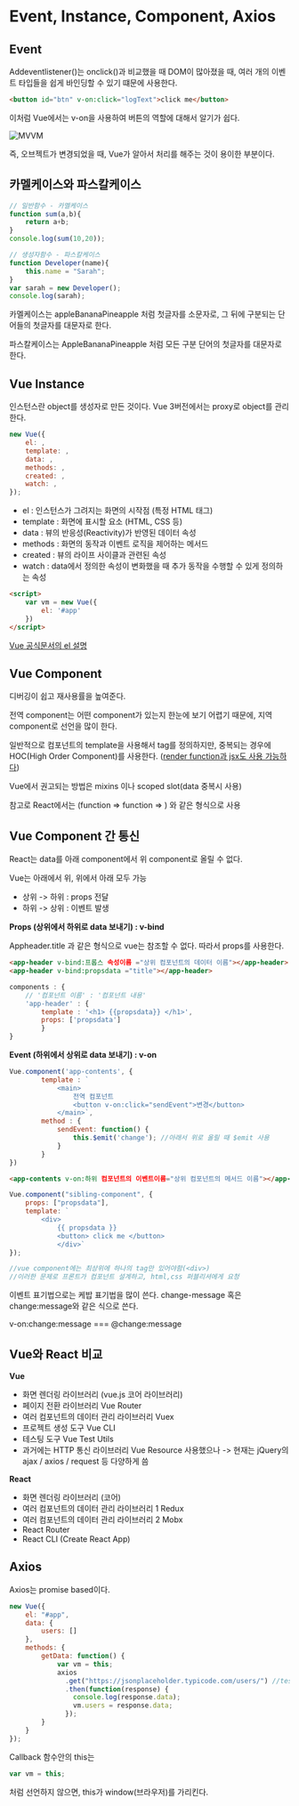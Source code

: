 # Event, Instance, Component, Axios

## Event

Addeventlistener()는 onclick()과 비교했을 때 DOM이 많아졌을 때, 여러 개의 이벤트 타입들을 쉽게 바인딩할 수 있기 떄문에 사용한다.

```html
<button id="btn" v-on:click="logText">click me</button>
```

이처럼 Vue에서는 v-on을 사용하여 버튼의 역할에 대해서 알기가 쉽다.

![MVVM](https://img1.daumcdn.net/thumb/R1280x0/?scode=mtistory2&fname=https%3A%2F%2Fk.kakaocdn.net%2Fdn%2FdqZDS5%2FbtqBrBqaqZx%2Fm9OzLBviS1Gxrqk3IIQHKk%2Fimg.png)

즉, 오브젝트가 변경되었을 때, Vue가 알아서 처리를 해주는 것이 용이한 부분이다.

## 카멜케이스와 파스칼케이스

```javascript
// 일반함수 - 카멜케이스
function sum(a,b){
    return a+b;
}
console.log(sum(10,20));

// 생성자함수 - 파스칼케이스
function Developer(name){
    this.name = "Sarah";
}
var sarah = new Developer();
console.log(sarah);
```

카멜케이스는 appleBananaPineapple 처럼 첫글자를 소문자로, 그 뒤에 구분되는 단어들의 첫글자를 대문자로 한다.

파스칼케이스는 AppleBananaPineapple 처럼 모든 구분 단어의 첫글자를 대문자로 한다.

## Vue Instance

인스턴스란 object를 생성자로 만든 것이다.
Vue 3버전에서는 proxy로 object를 관리한다.

```javascript
new Vue({
    el: ,
    template: ,
    data: ,
    methods: ,
    created: ,
    watch: ,
});
```

* el : 인스턴스가 그려지는 화면의 시작점 (특정 HTML 태그)
* template : 화면에 표시할 요소 (HTML, CSS 등)
* data : 뷰의 반응성(Reactivity)가 반영된 데이터 속성
* methods : 화면의 동작과 이벤트 로직을 제어하는 메서드
* created : 뷰의 라이프 사이클과 관련된 속성
* watch : data에서 정의한 속성이 변화했을 때 추가 동작을 수행할 수 있게 정의하는 속성

```html
<script>
    var vm = new Vue({
        el: '#app'
    })
</script>
```
[Vue 공식문서의 el 설명](https://vuejs.org/v2/api/#el)

## Vue Component

디버깅이 쉽고 재사용률을 높여준다.

전역 component는 어떤 component가 있는지 한눈에 보기 어렵기 때문에, 지역 component로 선언을 많이 한다.

일반적으로 컴포넌트의 template을 사용해서 tag를 정의하지만, 중복되는 경우에 HOC(High Order Component)를 사용한다. ([render function과 jsx도 사용 가능하다](https://kr.vuejs.org/v2/guide/render-function.html?))

Vue에서 권고되는 방법은 mixins 이나 scoped slot(data 중복시 사용) 

참고로 React에서는 (function => function => ) 와 같은 형식으로 사용

## Vue Component 간 통신

React는 data를 아래 component에서 위 component로 올릴 수 없다.

Vue는 아래에서 위, 위에서 아래 모두 가능
- 상위 -> 하위 : props 전달
- 하위 -> 상위 : 이벤트 발생

__Props (상위에서 하위로 data 보내기) : v-bind__

Appheader.title 과 같은 형식으로 vue는 참조할 수 없다. 따라서 props를 사용한다.

```html
<app-header v-bind:프롭스 속성이름 ="상위 컴포넌트의 데이터 이름"></app-header>
<app-header v-bind:propsdata ="title"></app-header>
```

```javascript
components : {        
	// '컴포넌트 이름' : '컴포넌트 내용' 
    'app-header' : {   
    	template : '<h1> {{propsdata}} </h1>',    
        props: ['propsdata']           
        } 
}
```

__Event (하위에서 상위로 data 보내기) : v-on__

```javascript
Vue.component('app-contents', {    
		template : `      
        	<main>             
        		전역 컴포넌트        
            	<button v-on:click="sendEvent">변경</button>       
            </main>`,          
        method : {             
            sendEvent: function() {      
                this.$emit('change'); //아래서 위로 올릴 때 $emit 사용            
            }          
        }        
})
```

```html
<app-contents v-on:하위 컴포넌트의 이벤트이름="상위 컴포넌트의 메서드 이름"></app-contents>
```

```javascript
Vue.component("sibling-component", {  
	props: ["propsdata"], 
    template: `    
    	<div>     
        	{{ propsdata }}      
            <button> click me </button>   
            </div>`
});

//vue component에는 최상위에 하나의 tag만 있어야함(<div>) 
//이러한 문제로 프론트가 컴포넌트 설계하고, html,css 퍼블리셔에게 요청
```

이벤트 표기법으로는 케밥 표기법을 많이 쓴다.
change-message 혹은 change:message와 같은 식으로 쓴다.

v-on:change:message === @change:message

## Vue와 React 비교

**Vue**
- 화면 렌더링 라이브러리 (vue.js 코어 라이브러리)
- 페이지 전환 라이브러리 Vue Router
- 여러 컴포넌트의 데이터 관리 라이브러리 Vuex
- 프로젝트 생성 도구 Vue CLI
- 테스팅 도구 Vue Test Utils
- 과거에는 HTTP 통신 라이브러리 Vue Resource 사용했으나 -> 현재는 jQuery의 ajax / axios / request 등 다양하게 씀

**React**
- 화면 렌더링 라이브러리 (코어)
- 여러 컴포넌트의 데이터 관리 라이브러리 1 Redux
- 여러 컴포넌트의 데이터 관리 라이브러리 2 Mobx
- React Router
- React CLI (Create React App)

## Axios

Axios는 promise based이다.

```javascript
new Vue({    
	el: "#app",     
    data: {          
    	users: []   
    },      
    methods: {    
    	getData: function() { 
        	var vm = this;      
            axios             
              .get("https://jsonplaceholder.typicode.com/users/") //test api   
              .then(function(response) {     
              	console.log(response.data);       
                vm.users = response.data;        
              });         
        }       
    }      
});
```

Callback 함수안의 this는
```javascript
var vm = this;
```
처럼 선언하지 않으면, this가 window(브라우저)를 가리킨다.

